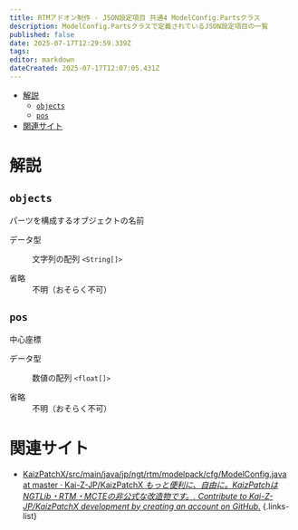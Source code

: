 ```yaml
---
title: RTMアドオン制作 - JSON設定項目 共通4 ModelConfig.Partsクラス
description: ModelConfig.Partsクラスで定義されているJSON設定項目の一覧
published: false
date: 2025-07-17T12:29:59.339Z
tags: 
editor: markdown
dateCreated: 2025-07-17T12:07:05.431Z
---
```


<nav>

- [解説](#解説)
  - [`objects`](#objects)
  - [`pos`](#pos)
- [関連サイト](#関連サイト)
</nav>

# 解説
<section>

## `objects`
パーツを構成するオブジェクトの名前
<dl>
<dt>データ型</dt>
<dd>

文字列の配列 `<String[]>`
</dd>
<dt>省略</dt>
<dd>不明（おそらく不可）</dd>     
</dl>
</section>

<section>

## `pos`
中心座標
<dl>
<dt>データ型</dt>
<dd>

数値の配列 `<float[]>`
</dd>
<dt>省略</dt>
<dd>不明（おそらく不可）</dd>     
</dl>
</section>

# 関連サイト
- [KaizPatchX/src/main/java/jp/ngt/rtm/modelpack/cfg/ModelConfig.java at master · Kai-Z-JP/KaizPatchX *もっと便利に、自由に。KaizPatchはNGTLib・RTM・MCTEの非公式な改造物です。. Contribute to Kai-Z-JP/KaizPatchX development by creating an account on GitHub.*](https://github.com/Kai-Z-JP/KaizPatchX/blob/master/src/main/java/jp/ngt/rtm/modelpack/cfg/ModelConfig.java)
{.links-list}